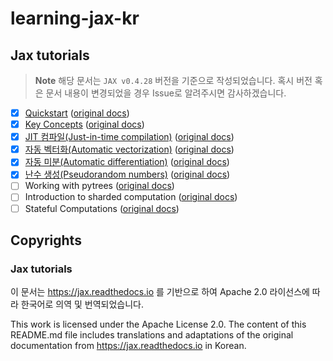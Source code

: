 # learning-jax-kr

## Jax tutorials
> **Note**
> 해당 문서는 `JAX v0.4.28` 버전을 기준으로 작성되었습니다. 혹시 버전 혹은 문서 내용이 변경되었을 경우 Issue로 알려주시면 감사하겠습니다.

- [x] [Quickstart](https://github.com/jinPrelude/learning-jax-kr/blob/main/jax_tutorials/quickstart.ipynb) ([original docs](https://jax.readthedocs.io/en/latest/quickstart.html))
- [x] [Key Concepts](https://github.com/jinPrelude/learning-jax-kr/blob/main/jax_tutorials/key_concepts.ipynb) ([original docs](https://jax.readthedocs.io/en/latest/key-concepts.html))
- [x] [JIT 컴파일(Just-in-time compilation)](https://github.com/jinPrelude/learning-jax-kr/blob/main/jax_tutorials/just_in_time_compilation.ipynb) ([original docs](https://jax.readthedocs.io/en/latest/jit-compilation.html))
- [x] [자동 벡터화(Automatic vectorization)](https://github.com/jinPrelude/learning-jax-kr/blob/main/jax_tutorials/automatic_vectorization.ipynb) ([original docs](https://jax.readthedocs.io/en/latest/automatic-vectorization.html))
- [x] [자동 미분(Automatic differentiation)](https://github.com/jinPrelude/learning-jax-kr/blob/main/jax_tutorials/automatic_differentiation.ipynb) ([original docs](https://jax.readthedocs.io/en/latest/automatic-differentiation.html))
- [x] [난수 생성(Pseudorandom numbers)](https://github.com/jinPrelude/learning-jax-kr/blob/main/jax_tutorials/pseudorandom_numbers.ipynb) ([original docs](https://jax.readthedocs.io/en/latest/random-numbers.html))
- [ ] Working with pytrees ([original docs](https://jax.readthedocs.io/en/latest/working-with-pytrees.html))
- [ ] Introduction to sharded computation ([original docs](https://jax.readthedocs.io/en/latest/sharded-computation.html))
- [ ] Stateful Computations ([original docs](https://jax.readthedocs.io/en/latest/stateful-computations.html))

## Copyrights

### Jax tutorials
이 문서는 https://jax.readthedocs.io 를 기반으로 하여 Apache 2.0 라이선스에 따라 한국어로 의역 및 번역되었습니다.

This work is licensed under the Apache License 2.0. The content of this README.md file includes translations and adaptations of the original documentation from https://jax.readthedocs.io in Korean.